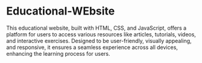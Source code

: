 # Educational-WEbsite
This educational website, built with HTML, CSS, and JavaScript, offers a platform for users to access various resources like articles, tutorials, videos, and interactive exercises. Designed to be user-friendly, visually appealing, and responsive, it ensures a seamless experience across all devices, enhancing the learning process for users.
